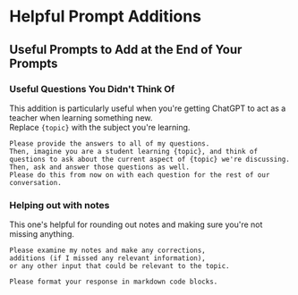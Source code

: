 


# Helpful Prompt Additions

## Useful Prompts to Add at the End of Your Prompts 


### Useful Questions You Didn't Think Of
This addition is particularly useful when you're getting ChatGPT to act as a teacher when learning
something new.  
Replace `{topic}` with the subject you're learning.
```prompt
Please provide the answers to all of my questions.
Then, imagine you are a student learning {topic}, and think of questions to ask about the current aspect of {topic} we're discussing.
Then, ask and answer those questions as well.
Please do this from now on with each question for the rest of our conversation.
```



### Helping out with notes
This one's helpful for rounding out notes and making sure you're not missing anything.
```prompt
Please examine my notes and make any corrections, 
additions (if I missed any relevant information), 
or any other input that could be relevant to the topic.
 
Please format your response in markdown code blocks.
```



